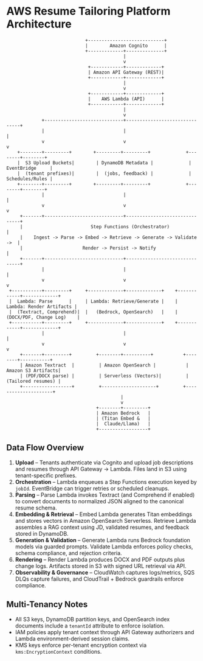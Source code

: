 # AWS Resume Tailoring Platform Architecture

```
                             +----------------------------+
                             |        Amazon Cognito      |
                             +-------------+--------------+
                                           |
                                           v
                              +------------+-------------+
                              | Amazon API Gateway (REST)|
                              +------------+-------------+
                                           |
                                           v
                              +------------+-------------+
                              |    AWS Lambda (API)      |
                              +------------+-------------+
                                           |
                                           v
             +-----------------------------+-------------------------------+
             |                             |                               |
             v                             v                               v
    +--------+---------+        +---------+---------+             +--------+--------+
    |  S3 Upload Buckets|        | DynamoDB Metadata |             | EventBridge     |
    |  (tenant prefixes)|        |  (jobs, feedback) |             | Schedules/Rules |
    +--------+---------+        +---------+---------+             +--------+--------+
             |                             |                               |
             v                             v                               v
     +-------+-----------------------------+-------------------------------+
     |                         Step Functions (Orchestrator)               |
     |    Ingest -> Parse -> Embed -> Retrieve -> Generate -> Validate ->  |
     |                      Render -> Persist -> Notify                    |
     +-------+-----------------------------+-------------------------------+
             |                             |                               |
             v                             v                               v
 +-----------+---------+     +-------------+-------------+    +------------+-------------+
 |  Lambda: Parse      |     | Lambda: Retrieve/Generate |    | Lambda: Render Artifacts |
 |  (Textract, Comprehend)|  |   (Bedrock, OpenSearch)   |    | (DOCX/PDF, Change Log)    |
 +-----------+---------+     +-------------+-------------+    +------------+-------------+
             |                             |                               |
             v                             v                               v
     +-------+---------+         +--------+----------+           +--------+-----------+
     | Amazon Textract  |         | Amazon OpenSearch |           | Amazon S3 Artifacts|
     | (PDF/DOCX parse) |         | Serverless (Vectors)|         |  (Tailored resumes) |
     +------------------+         +--------------------+         +---------------------+
                                          |
                                          v
                                 +--------+---------+
                                 | Amazon Bedrock   |
                                 | (Titan Embed &   |
                                 |  Claude/Llama)   |
                                 +------------------+

```

## Data Flow Overview
1. **Upload** – Tenants authenticate via Cognito and upload job descriptions and resumes through API Gateway -> Lambda. Files land in S3 using tenant-specific prefixes.
2. **Orchestration** – Lambda enqueues a Step Functions execution keyed by `jobId`. EventBridge can trigger retries or scheduled cleanups.
3. **Parsing** – Parse Lambda invokes Textract (and Comprehend if enabled) to convert documents to normalized JSON aligned to the canonical resume schema.
4. **Embedding & Retrieval** – Embed Lambda generates Titan embeddings and stores vectors in Amazon OpenSearch Serverless. Retrieve Lambda assembles a RAG context using JD, validated resumes, and feedback stored in DynamoDB.
5. **Generation & Validation** – Generate Lambda runs Bedrock foundation models via guarded prompts. Validate Lambda enforces policy checks, schema compliance, and rejection criteria.
6. **Rendering** – Render Lambda produces DOCX and PDF outputs plus change logs. Artifacts stored in S3 with signed URL retrieval via API.
7. **Observability & Governance** – CloudWatch captures logs/metrics, SQS DLQs capture failures, and CloudTrail + Bedrock guardrails enforce compliance.

## Multi-Tenancy Notes
- All S3 keys, DynamoDB partition keys, and OpenSearch index documents include a `tenantId` attribute to enforce isolation.
- IAM policies apply tenant context through API Gateway authorizers and Lambda environment-derived session claims.
- KMS keys enforce per-tenant encryption context via `kms:EncryptionContext` conditions.
